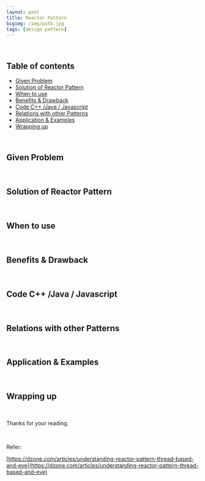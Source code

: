```yaml
---
layout: post
title: Reactor Pattern
bigimg: /img/path.jpg
tags: [design pattern]
---
```


<br>

## Table of contents
- [Given Problem](#given-problem)
- [Solution of Reactor Pattern](#solution-of-reactor-pattern)
- [When to use](#when-to-use)
- [Benefits & Drawback](#benefits-&-drawback)
- [Code C++ /Java / Javascript](#code-c++-java-javascript)
- [Relations with other Patterns](#relations-with-other-patterns)
- [Application & Examples](#application-&-examples)
- [Wrapping up](#wrapping-up)


<br>

## Given Problem 



<br>

## Solution of Reactor Pattern



<br>

## When to use



<br>

## Benefits & Drawback



<br>

## Code C++ /Java / Javascript



<br>

## Relations with other Patterns



<br>

## Application & Examples



<br>

## Wrapping up





<br>

Thanks for your reading.

<br>

Refer: 

[https://dzone.com/articles/understanding-reactor-pattern-thread-based-and-eve](https://dzone.com/articles/understanding-reactor-pattern-thread-based-and-eve)